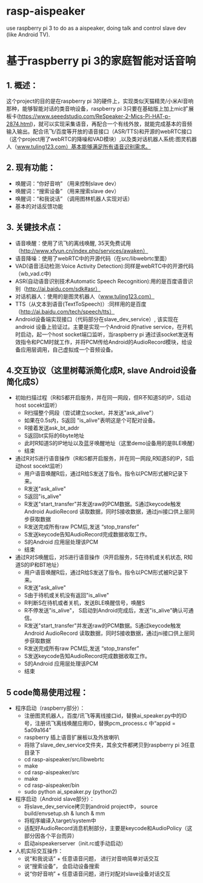 # rasp-aispeaker
use raspberry pi 3 to do as a aispeaker, doing talk and control slave dev (like Android TV).

# 基于raspberry pi 3的家庭智能对话音响

## 1. 概述：
这个project的目的是在raspberry pi 3的硬件上，实现类似天猫精灵/小米AI音响那种，能够智能对话的类音响设备，raspberry pi 3只要在基础版上加上mic扩展板卡(https://www.seeedstudio.com/ReSpeaker-2-Mics-Pi-HAT-p-2874.html)，就可以实现采集语音，再配合一个有线外放，就能完成基本的音频输入输出。配合讯飞/百度等开放的语音接口（ASR/TTS)和开源的webRTC接口（这个project用了webRTC的降噪和VAD模块）,以及类对话机器人系统:图灵机器人（www.tuling123.com）基本能够满足所有语音识别需求。

## 2. 现有功能：
- 唤醒词：“你好音响” （用来控制slave dev）
- 唤醒词：“搜索设备” （用来搜索slave dev）
- 唤醒词：“和我说话” （调用图林机器人实现对话）
- 基本的对话反馈功能

## 3. 关键技术点：
- 语音唤醒：使用了讯飞的离线唤醒, 35天免费试用（http://www.xfyun.cn/index.php/services/awaken）
- 语音降噪：使用了webRTC中的开源代码（在src/libwebrtc里面）
- VAD(语音活动检测:Voice Activity Detection):同样是webRTC中的开源代码（wb_vad.c中)
- ASR(自动语音识别技术Automatic Speech Recognition):用的是百度语音识别（http://ai.baidu.com/sdk#asr）
- 对话机器人：使用的是图灵机器人（www.tuling123.com）
- TTS（从文本到语音(TextToSpeech)）:同样用的是百度（http://ai.baidu.com/tech/speech/tts）
- Android设备端实现接口（代码部分在slave_dev_service）, 该实现在android 设备上验证过。主要是实现一个Android 的native service，在开机时启动，起一个host socket端口监听，当raspberry pi 通过该socket发送有效指令和PCM时就工作，并将PCM传给Android的AudioRecord模块，给设备应用层调用，自己虚拟成一个音频设备。

## 4.交互协议（这里树莓派简化成R, slave Android设备简化成S）
- 初始扫描过程（R和S都开启服务，并在同一网段，但R不知道S的IP，S启动host socekt监听）
    - R扫描整个网段（尝试建立socket，并发送"ask_alive"）
    - 如果在0.5s内，S返回 "is_alive"表明这是个可配对设备。
    - R接着发送ask_bt_addr
    - S返回bt实际的6byte地址
    - 此时R知道S的IP地址以及蓝牙唤醒地址（这里demo设备用的是BLE唤醒）
    - 结束
- 通过R对S进行语音操作（R和S都开启服务，并在同一网段,R知道S的IP，S启动host socekt监听）
    - 用户语音唤醒R后，通过R给S发送了指令。指令以PCM形式被R记录下来。
    - R发送"ask_alive"
    - S返回"is_alive"
    - R发送"start_transfer"并发送raw的PCM数据。S通过keycode触发Android AudioRecord 读取数据，同时S接收数据，通过jni接口供上层同步获取数据
    - R发送完成所有raw PCM后,发送 “stop_transfer”
    - S发送keycode告知AudioRecord完成数据收取工作。
    - S的Android 应用层处理该PCM
    - 结束
- 通过R对S唤醒后，对S进行语音操作（R开启服务，S在待机或关机状态, R知道S的IP和BT地址）
    - 用户语音唤醒R后，通过R给S发送了指令。指令以PCM形式被R记录下来。
    - R发送"ask_alive"
    - S由于待机或关机没有返回"is_alive"
    - R判断S在待机或者关机，发送BLE唤醒信号，唤醒S
    - R不停发送"is_alive"， S启动到Android完成后，发送"is_alive"确认可通信。
    - R发送"start_transfer"并发送raw的PCM数据。S通过keycode触发Android AudioRecord 读取数据，同时S接收数据，通过jni接口供上层同步获取数据
    - R发送完成所有raw PCM后,发送 “stop_transfer”
    - S发送keycode告知AudioRecord完成数据收取工作。
    - S的Android 应用层处理该PCM
    - 结束

## 5 code简易使用过程：
- 程序启动（raspberry部分）：
    - 注册图灵机器人，百度/讯飞等离线接口id，替换ai_speaker.py中的ID号，注册讯飞离线唤醒应用ID，替换pcm_process.c 中“appid = 5a09a164”
    - raspberry 插上语音扩展板以及外放喇叭
    - 将除了slave_dev_service文件夹，其余文件都拷贝到raspberry pi 3任意目录下
    - cd rasp-aispeaker/src/libwebrtc 
    - make
    - cd rasp-aispeaker/src
    - make
    - cd rasp-aispeaker/bin
    - sudo python ai_speaker.py (python2)
- 程序启动（Android slave部分）：
    - 将slave_dev_service拷贝到android project中， source build/envsetup.sh & lunch & mm
    - 将程序编译入target/system中
    - 适配好AudioRecord消息机制部分，主要是keycode和AudioPolicy（这部分因各个平台而异）
    - 启动aispeakerserver（init.rc或手动启动）
- 人机实际交互操作：
    - 说“和我说话” + 任意语音问题， 进行对音响简单对话交互
    - 说“搜索设备”， 会启动设备搜索
    - 说“你好音响” + 任意语音问题，进行对配对slave设备对话交互

